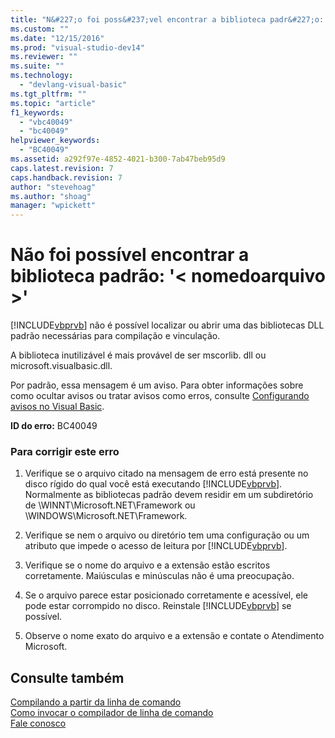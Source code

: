 ```yaml
---
title: "N&#227;o foi poss&#237;vel encontrar a biblioteca padr&#227;o: &#39;&lt; nomedoarquivo &gt;&#39; | Microsoft Docs"
ms.custom: ""
ms.date: "12/15/2016"
ms.prod: "visual-studio-dev14"
ms.reviewer: ""
ms.suite: ""
ms.technology: 
  - "devlang-visual-basic"
ms.tgt_pltfrm: ""
ms.topic: "article"
f1_keywords: 
  - "vbc40049"
  - "bc40049"
helpviewer_keywords: 
  - "BC40049"
ms.assetid: a292f97e-4852-4021-b300-7ab47beb95d9
caps.latest.revision: 7
caps.handback.revision: 7
author: "stevehoag"
ms.author: "shoag"
manager: "wpickett"
---
```

# N&#227;o foi poss&#237;vel encontrar a biblioteca padr&#227;o: &#39;&lt; nomedoarquivo &gt;&#39;
[!INCLUDE[vbprvb](../../csharp/programming-guide/concepts/linq/includes/vbprvb_md.md)] não é possível localizar ou abrir uma das bibliotecas DLL padrão necessárias para compilação e vinculação.  
  
 A biblioteca inutilizável é mais provável de ser mscorlib. dll ou microsoft.visualbasic.dll.  
  
 Por padrão, essa mensagem é um aviso. Para obter informações sobre como ocultar avisos ou tratar avisos como erros, consulte [Configurando avisos no Visual Basic](/visual-studio/ide/configuring-warnings-in-visual-basic).  
  
 **ID do erro:** BC40049  
  
### Para corrigir este erro  
  
1.  Verifique se o arquivo citado na mensagem de erro está presente no disco rígido do qual você está executando [!INCLUDE[vbprvb](../../csharp/programming-guide/concepts/linq/includes/vbprvb_md.md)]. Normalmente as bibliotecas padrão devem residir em um subdiretório de \\WINNT\\Microsoft.NET\\Framework ou \\WINDOWS\\Microsoft.NET\\Framework.  
  
2.  Verifique se nem o arquivo ou diretório tem uma configuração ou um atributo que impede o acesso de leitura por [!INCLUDE[vbprvb](../../csharp/programming-guide/concepts/linq/includes/vbprvb_md.md)].  
  
3.  Verifique se o nome do arquivo e a extensão estão escritos corretamente. Maiúsculas e minúsculas não é uma preocupação.  
  
4.  Se o arquivo parece estar posicionado corretamente e acessível, ele pode estar corrompido no disco. Reinstale [!INCLUDE[vbprvb](../../csharp/programming-guide/concepts/linq/includes/vbprvb_md.md)] se possível.  
  
5.  Observe o nome exato do arquivo e a extensão e contate o Atendimento Microsoft.  
  
## Consulte também  
 [Compilando a partir da linha de comando](../../visual-basic/reference/command-line-compiler/building-from-the-command-line.md)   
 [Como invocar o compilador de linha de comando](../Topic/How%20to:%20Invoke%20the%20Command-Line%20Compiler%20\(Visual%20Basic\).md)   
 [Fale conosco](/visual-studio/ide/talk-to-us)